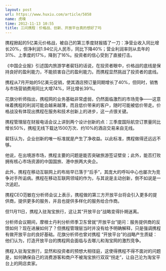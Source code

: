 ```yaml
---
layout: post
url: https://www.huxiu.com/article/5858
name: 虎嗅
time: 2012-11-13 10:55
title: 三问携程：价格战、创新、开放平台真的想好了吗
---
```

携程掀起的5亿美元价格战，被自己的第三季度财报插了一刀：净营业收入同比增长20%，但净利润1.94亿元人民币，同比下降40%；营业利润率则从去年的31%、上季度的17%，降到了16%。投资者的信心受到了直接打击。

《中国企业报》引述国内旅游学者裴钰的话说，在投资者眼中，价格战的底线是保持良好的盈利能力，不能损害自己的盈利能力。而携程显然挑战了投资者的底线。

携程从7月开始的5亿美元促销，使其酒店预订量同期增长了40%，但同时，销售与市场营销费用同比大增74%，环比增长39%。

花旗分析师指出，携程网的业务基础非常虚弱，仍然面临激烈的市场竞争——这意味着携程的利润可能会越来越薄，而且低价带来的客户，随时可能被低价带走。价格战没有体现出携程在服务和技术创新上的进步，这一点很关键。

携程管理层在财报电话会议上讲到两个设计创新的点：三季度国际航空订票量同比增长50%，携程无线下载达1500万次、约10%的酒店交易来自无线。

裴钰认为，企业创新的唯一标准就是产生了净收益。以此标准，携程做得还远远不够。

他说，在出境游市场，携程主要的问题是能否突破旅游签证壁垒；此外，能否打败拥有核心市场资源的中国国旅、港中旅两大央企。

此外，携程在移动互联网上的布局早已落于“后手”，其庞大的呼叫中心也屡次为竞争对手所诟病。携程在移动互联网领域的作为，与其说是主动创新，倒不如说是一次追赶。

携程CEO范敏在分析师会议上表示，携程做的第三方开放平台将会引入更多的提供商，提供更多的服务，并且也提供多样化的服务给合作商。

但11月11日，携程入驻淘宝旅行，这让其“开放平台”战略变得扑朔迷离。

分析师会议期间，摩根士丹利分析师季卫东曾就“开放平台”提问：服务提供商的反馈如何？现在进展如何了？但携程管理层当时并没有给予明确解释，只是强调携程有做开放平台的良好基础。花旗分析师也曾对携程 “开放平台”的战略产生质疑：他们认为，打造开放平台的携程网会面临与去哪儿和淘宝网的激烈竞争。

携程入驻淘宝旅行，显然和投资者的预想大相径庭，这使得携程不得不面对的问题是，如何确保自己的消费游客和商户不被淘宝旅行双双“拐走”，让自己沦为淘宝平台上的网店卖家。

